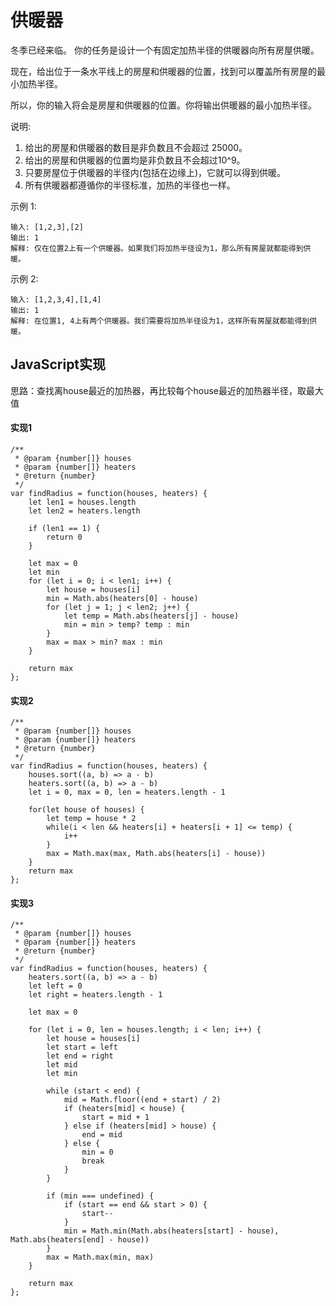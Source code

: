 # 供暖器
冬季已经来临。 你的任务是设计一个有固定加热半径的供暖器向所有房屋供暖。

现在，给出位于一条水平线上的房屋和供暖器的位置，找到可以覆盖所有房屋的最小加热半径。

所以，你的输入将会是房屋和供暖器的位置。你将输出供暖器的最小加热半径。

说明:

1. 给出的房屋和供暖器的数目是非负数且不会超过 25000。
2. 给出的房屋和供暖器的位置均是非负数且不会超过10^9。
3. 只要房屋位于供暖器的半径内(包括在边缘上)，它就可以得到供暖。
4. 所有供暖器都遵循你的半径标准，加热的半径也一样。

示例 1:
```
输入: [1,2,3],[2]
输出: 1
解释: 仅在位置2上有一个供暖器。如果我们将加热半径设为1，那么所有房屋就都能得到供暖。
```
示例 2:
```
输入: [1,2,3,4],[1,4]
输出: 1
解释: 在位置1, 4上有两个供暖器。我们需要将加热半径设为1，这样所有房屋就都能得到供暖。
```

## JavaScript实现
思路：查找离house最近的加热器，再比较每个house最近的加热器半径，取最大值
#### 实现1
```
/**
 * @param {number[]} houses
 * @param {number[]} heaters
 * @return {number}
 */
var findRadius = function(houses, heaters) {
    let len1 = houses.length
    let len2 = heaters.length

    if (len1 == 1) {
        return 0
    }

    let max = 0
    let min
    for (let i = 0; i < len1; i++) {
        let house = houses[i]
        min = Math.abs(heaters[0] - house)
        for (let j = 1; j < len2; j++) {
            let temp = Math.abs(heaters[j] - house)
            min = min > temp? temp : min
        }
        max = max > min? max : min
    }

    return max
};
```

#### 实现2
```
/**
 * @param {number[]} houses
 * @param {number[]} heaters
 * @return {number}
 */
var findRadius = function(houses, heaters) {
    houses.sort((a, b) => a - b)
    heaters.sort((a, b) => a - b)
    let i = 0, max = 0, len = heaters.length - 1
    
    for(let house of houses) {
        let temp = house * 2
        while(i < len && heaters[i] + heaters[i + 1] <= temp) {
            i++
        }
        max = Math.max(max, Math.abs(heaters[i] - house))
    }
    return max
};
```

#### 实现3
```
/**
 * @param {number[]} houses
 * @param {number[]} heaters
 * @return {number}
 */
var findRadius = function(houses, heaters) {
    heaters.sort((a, b) => a - b)
    let left = 0
    let right = heaters.length - 1
    
    let max = 0
    
    for (let i = 0, len = houses.length; i < len; i++) {
        let house = houses[i]
        let start = left
        let end = right
        let mid
        let min

        while (start < end) {
            mid = Math.floor((end + start) / 2)
            if (heaters[mid] < house) {
                start = mid + 1
            } else if (heaters[mid] > house) {
                end = mid
            } else {
                min = 0
                break
            }
        }
        
        if (min === undefined) {
            if (start == end && start > 0) {
                start--
            } 
            min = Math.min(Math.abs(heaters[start] - house), Math.abs(heaters[end] - house))
        }
        max = Math.max(min, max)
    }

    return max
};
```
